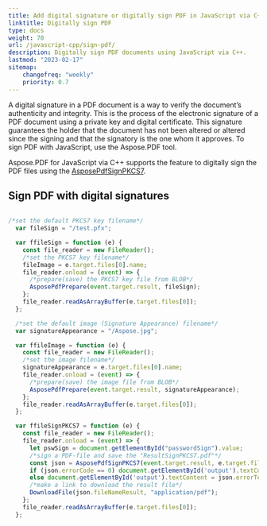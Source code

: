 ```yaml
---
title: Add digital signature or digitally sign PDF in JavaScript via C++
linktitle: Digitally sign PDF
type: docs
weight: 70
url: /javascript-cpp/sign-pdf/
description: Digitally sign PDF documents using JavaScript via C++.
lastmod: "2023-02-17"
sitemap:
    changefreq: "weekly"
    priority: 0.7
---
```



A digital signature in a PDF document is a way to verify the document’s authenticity and integrity. This is the process of the electronic signature of a PDF document using a private key and digital certificate. This signature guarantees the holder that the document has not been altered or altered since the signing and that the signatory is the one whom it approves. To sign PDF with JavaScript, use the Aspose.PDF tool.

Aspose.PDF for JavaScript via C++ supports the feature to digitally sign the PDF files using the [AsposePdfSignPKCS7](https://reference.aspose.com/pdf/javascript-cpp/core/asposepdfsignpkcs7/).

## Sign PDF with digital signatures

```js

/*set the default PKCS7 key filename*/
  var fileSign = "/test.pfx";

  var ffileSign = function (e) {
    const file_reader = new FileReader();
    /*set the PKCS7 key filename*/
    fileImage = e.target.files[0].name;
    file_reader.onload = (event) => {
      /*prepare(save) the PKCS7 key file from BLOB*/
      AsposePdfPrepare(event.target.result, fileSign);
    };
    file_reader.readAsArrayBuffer(e.target.files[0]);
  };
```

```js
  /*set the default image (Signature Appearance) filename*/
  var signatureAppearance = "/Aspose.jpg";

  var ffileImage = function (e) {
    const file_reader = new FileReader();
    /*set the image filename*/
    signatureAppearance = e.target.files[0].name;
    file_reader.onload = (event) => {
      /*prepare(save) the image file from BLOB*/
      AsposePdfPrepare(event.target.result, signatureAppearance);
    };
    file_reader.readAsArrayBuffer(e.target.files[0]);
  };
```

```js
  var ffileSignPKCS7 = function (e) {
    const file_reader = new FileReader();
    file_reader.onload = (event) => {
      let pswSign = document.getElementById("passwordSign").value;
      /*sign a PDF-file and save the "ResultSignPKCS7.pdf"*/
      const json = AsposePdfSignPKCS7(event.target.result, e.target.files[0].name, 1, fileSign, pswSign, 200, 200, 200, 100, "TEST", "test@test.com", "EU", 1, signatureAppearance,"ResultSignPKCS7.pdf");
      if (json.errorCode == 0) document.getElementById('output').textContent = json.fileNameResult;
      else document.getElementById('output').textContent = json.errorText;
      /*make a link to download the result file*/
      DownloadFile(json.fileNameResult, "application/pdf");
    };
    file_reader.readAsArrayBuffer(e.target.files[0]);
  };
```
